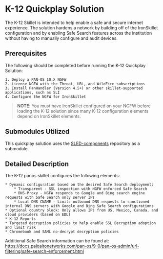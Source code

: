 # K-12 Quickplay Solution

The K-12 Skillet is intended to help enable a safe and secure internet experience. 
The solution hardens a network by building off of the IronSkillet configuration and by enabling 
Safe Search features across the institution without having to manually configure and audit devices.

## Prerequisites 
The following should be completed before running the K-12 Quickplay Solution:

    1. Deploy a PAN-OS 10.X NGFW
    2. License NGFW with the Threat, URL, and WildFire subscriptions
    3. Install PanHandler (Version 4.5+) or other skillet-supported applications, such as SLI
    4. Configure the NGFW for IronSkillet

> **NOTE**: You must have IronSkillet configured on your NGFW before loading the K-12 solution 
> since many K-12 configuration elements depend on IronSkillet elements.

## Submodules Utilized

This quickplay solution uses the [SLED-components](https://github.com/annabarone/SLED-components) repository as
a submodule.

## Detailed Description

The K-12 panos skillet configures the following elements: 

    * Dynamic configuration based on the desired Safe Search deployment:
        * Transparent - SSL inspection with NGFW enforced Safe Search
        * DNS-Proxy - NGFW responds to Google and Bing search engine requests with Safe Search only server IPs
        * Local DNS CNAME - Limits outbound DNS requests to sanctioned internal DNS servers with Google and Bing Safe Search configurations
    * Optional country block: Only allows IPs from US, Mexico, Canada, and cloud providers (based on EDL)
    * K-12 Reports
    * Targeted decryption policies to help enable SSL Decryption adoption and limit risk
    * Chromebook and SAML no-decrypt decryption policies

Additional Safe Search information can be found at: https://docs.paloaltonetworks.com/pan-os/9-0/pan-os-admin/url-filtering/safe-search-enforcement.html
